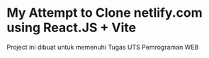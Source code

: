 # My Attempt to Clone netlify.com using React.JS + Vite

Project ini dibuat untuk memenuhi Tugas UTS Pemrograman WEB
